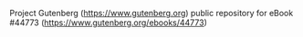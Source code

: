 Project Gutenberg (https://www.gutenberg.org) public repository for eBook #44773 (https://www.gutenberg.org/ebooks/44773)
